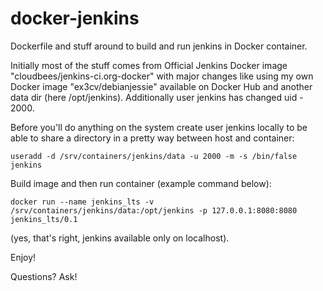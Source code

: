 docker-jenkins
==============

Dockerfile and stuff around to build and run jenkins in Docker container.

Initially most of the stuff comes from Official Jenkins Docker image "cloudbees/jenkins-ci.org-docker" with major changes like using my own Docker image "ex3cv/debianjessie" available on Docker Hub and another data dir (here /opt/jenkins).
Additionally user jenkins has changed uid - 2000.

Before you'll do anything on the system create user jenkins locally to be able to share a directory in a pretty way between host and container:
```
useradd -d /srv/containers/jenkins/data -u 2000 -m -s /bin/false jenkins
```
Build image and then run container (example command below):
```
docker run --name jenkins_lts -v /srv/containers/jenkins/data:/opt/jenkins -p 127.0.0.1:8080:8080 jenkins_lts/0.1
```
(yes, that's right, jenkins available only on localhost).

Enjoy!

Questions? Ask!
